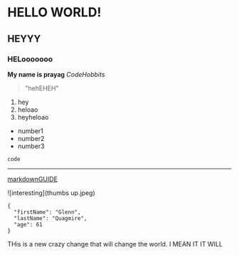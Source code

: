 # HELLO WORLD!
## HEYYY
### HELooooooo
**My name is prayag**
*CodeHobbits*
> "hehEHEH"
1. hey
2. heloao
3. heyheloao

- number1
- number2
- number3

`code`

---

[markdownGUIDE](https://www.markdownguide.org/cheat-sheet)

![interesting](thumbs up.jpeg)

```
{
  "firstName": "Glenn",
  "lastName": "Quagmire",
  "age": 61
}
```


THis is a new crazy change that will change the world.
I MEAN IT IT WILL